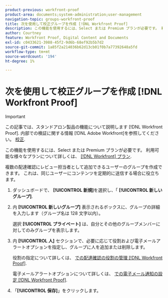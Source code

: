 ```yaml
---
product-previous: workfront-proof
product-area: documents;system-administration;user-management
navigation-topic: groups-workfront-proof
title: 次を使用して校正グループを作成 [!DNL Workfront Proof]
description: この機能を使用するには、Select または Premium プランが必要です。 利用可能な様々なプランの詳細については、「 Workfront Plans 」を参照してください。
author: Courtney
feature: Workfront Proof, Digital Content and Documents
exl-id: c0433621-3988-45f2-9d6b-68ef92b5b7d2
source-git-commit: 1a85f2a214036b62d13cb01f0b7a77392648a5fd
workflow-type: tm+mt
source-wordcount: '194'
ht-degree: 1%

---
```


# 次を使用して校正グループを作成 [!DNL Workfront Proof]

>[!IMPORTANT]
>
>この記事では、スタンドアロン製品の機能について説明します [!DNL Workfront Proof]. 内部での検証に関する情報 [!DNL Adobe Workfront]を参照してください。 [校正](../../../review-and-approve-work/proofing/proofing.md).

この機能を使用するには、Select または Premium プランが必要です。 利用可能な様々なプランについて詳しくは、 [[!DNL Workfront] プラン](https://www.workfront.com/plans).

複数の配達確認にレビュー担当者として追加できるユーザーのグループを作成できます。 これは、同じユーザーにコンテンツを定期的に送信する場合に役立ちます。

1. ダッシュボードで、 **[!UICONTROL 新規]**&#x200B;を選択し、「 **[!UICONTROL 新しいグループ]**.

1. 内 **[!UICONTROL 新しいグループ]** 表示されるボックスに、グループの詳細を入力します（グループ名は 128 文字以内）。

   選択 **[!UICONTROL プライベート]** は、自分とその他のグループメンバーに対してのみグループを表示します。

1. 内 **[!UICONTROL 人]** セクションで、必要に応じて役割および電子メールアラートオプションを指定し、グループに人を追加または削除します。

   役割の指定について詳しくは、 [での配達確認の役割の管理 [!DNL Workfront Proof]](../../../workfront-proof/wp-work-proofsfiles/share-proofs-and-files/manage-proof-roles.md).

   電子メールアラートオプションについて詳しくは、 [での電子メール通知の設定 [!DNL Workfront Proof]](../../../workfront-proof/wp-emailsntfctns/email-alerts/config-email-notification-settings-wp.md).

1. 「**[!UICONTROL 保存]**」をクリックします。
